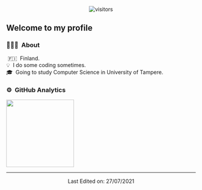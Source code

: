 <p align="center">
    <img align="center" alt="visitors" src="https://i.imgur.com/aC52KJz.png" />
</p>
  <h2 align="left">Welcome to my profile</h2>
</p>

### 👨🏻‍💻 &nbsp;About

&nbsp;🇫🇮 &nbsp;Finland.\
💡 &nbsp;I do some coding sometimes.\
🎓 &nbsp;Going to study Computer Science in University of Tampere.

### ⚙️ &nbsp;GitHub Analytics

<p align="left">
<a href="https://github.com/KasperiP">
  <img height="180em" src="https://github-readme-stats-eight-theta.vercel.app/api?username=KasperiP&show_icons=true&theme=dark&include_all_commits=true&count_private=true"/>
</a>
</p>



<div align="center">

------
    
Last Edited on: 27/07/2021
